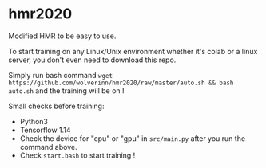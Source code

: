 # hmr2020

Modified HMR to be easy to use.

To start training on any Linux/Unix environment whether it's colab or a linux server, you don't even need to download this repo.

Simply run bash command ```wget https://github.com/wolverinn/hmr2020/raw/master/auto.sh && bash auto.sh``` and the training will be on !

Small checks before training:

- Python3
- Tensorflow 1.14
- Check the device for "cpu" or "gpu" in ```src/main.py``` after you run the command above.
- Check ```start.bash``` to start training !

